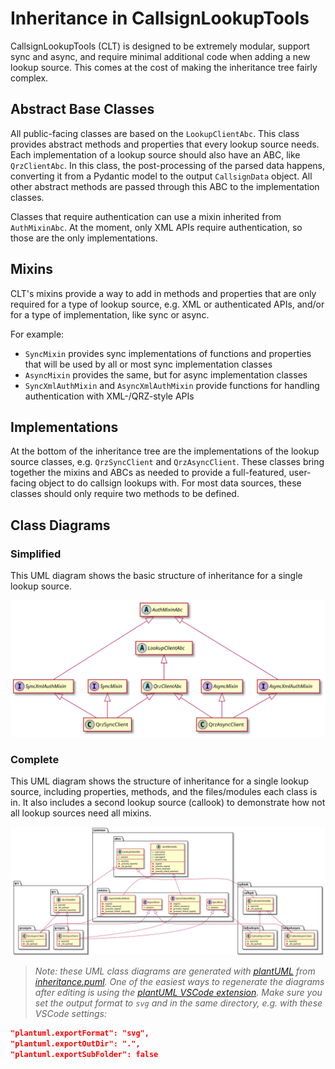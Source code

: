 # Inheritance in CallsignLookupTools

CallsignLookupTools (CLT) is designed to be extremely modular, support sync and async,
and require minimal additional code when adding a new lookup source.
This comes at the cost of making the inheritance tree fairly complex.

## Abstract Base Classes

All public-facing classes are based on the `LookupClientAbc`.
This class provides abstract methods and properties that every lookup source needs.
Each implementation of a lookup source should also have an ABC, like `QrzClientAbc`.
In this class, the post-processing of the parsed data happens, converting it from a Pydantic model to the output `CallsignData` object.
All other abstract methods are passed through this ABC to the implementation classes.

Classes that require authentication can use a mixin inherited from `AuthMixinAbc`.
At the moment, only XML APIs require authentication, so those are the only implementations.

## Mixins

CLT's mixins provide a way to add in methods and properties that are only required for a type of lookup source, e.g. XML or authenticated APIs, and/or for a type of implementation, like sync or async.

For example:
- `SyncMixin` provides sync implementations of functions and properties that will be used by all or most sync implementation classes
- `AsyncMixin` provides the same, but for async implementation classes
- `SyncXmlAuthMixin` and `AsyncXmlAuthMixin` provide functions for handling authentication with XML-/QRZ-style APIs

## Implementations

At the bottom of the inheritance tree are the implementations of the lookup source classes, e.g. `QrzSyncClient` and `QrzAsyncClient`.
These classes bring together the mixins and ABCs as needed to provide a full-featured, user-facing object to do callsign lookups with.
For most data sources, these classes should only require two methods to be defined.


## Class Diagrams

### Simplified

This UML diagram shows the basic structure of inheritance for a single lookup source.

<img alt="A simplified diagram of class inheritance" src="./cltinheritancesimple.svg" style="background: white" />

### Complete

This UML diagram shows the structure of inheritance for a single lookup source, including properties, methods, and the files/modules each class is in.
It also includes a second lookup source (callook) to demonstrate how not all lookup sources need all mixins.

<img alt="A complete diagram of class inheritance" src="./cltinheritance.svg" style="background: white" />

> *Note: these UML class diagrams are generated with [plantUML](https://plantuml.com/) from [inheritance.puml](./inheritance.puml).
> One of the easiest ways to regenerate the diagrams after editing is using the [plantUML VSCode extension](https://marketplace.visualstudio.com/items?itemName=jebbs.plantuml).
> Make sure you set the output format to `svg` and in the same directory, e.g. with these VSCode settings:*

```json
"plantuml.exportFormat": "svg",
"plantuml.exportOutDir": ".",
"plantuml.exportSubFolder": false
```
